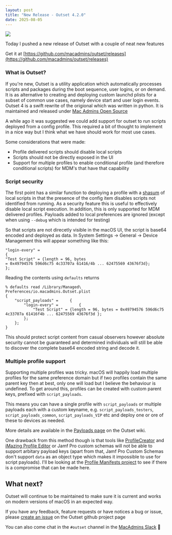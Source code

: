 ```yaml
---
layout: post
title: "New Release - Outset 4.2.0"
date: 2025-08-05
---
```


![](https://github.com/macadmins/outset/raw/78002def008bea2a51f793e0cd033fe71ff81c9b/Outset/Assets.xcassets/AppIcon.appiconset/Outset.png_128x128.png?raw=true)

Today I pushed a new release of Outset with a couple of neat new features

Get it at [https://github.com/macadmins/outset/releases](https://github.com/macadmins/outset/releases) 

<!--more-->

### What is Outset?

If you're new, Outset is a utility application which automatically processes scripts and packages during the boot sequence, user logins, or on demand. It is as alternative to creating and deploying custom launchd plists for a subset of common use cases, namely device start and user login events. Outset 4 is a swift rewrite of the origional which was written in python. It is maintained and released under [Mac Admins Open Source](https://macadmins.io) 

A while ago it was suggested we could add support for outset to run scripts deployed from a config profile. This required a bit of thought to implement in a nice way but I think what we have should work for most use cases.

Some considerations that were made:

 - Profile delivered scripts should disable local scripts
 - Scripts should not be directly exposed in the UI
 - Support for multiple profiles to enable conditional profile (and therefore conditional scripts) for MDM's that have that capability


### Script security

The first point has a similar function to deploying a profile with a [shasum](https://github.com/macadmins/outset/wiki/Security#file-verification-optional) of local scripts in that the presence of the config item disables scripts not identified from running. As a security feature this is useful to effectively disable local script execution. In addition, this is only supported for MDM delivered profiles. Payloads added to local preferences are ignored (except when using `--debug` which is intended for testing)

So that scripts are not direcetly visible in the macOS UI, the script is base64 encoded and deployed as data. In System Settings -> General -> Device Management this will appear something like this:

```
"login-every" =
{
"Test Script" = {length = 96, bytes
= 0x49794576 596d6c75 4c33707a 61416/4b ... 62475569 43676f3d};
};
```

Reading the contents using `defaults` returns

```
% defaults read /Library/Managed\ Preferences/io.macadmins.Outset.plist
{
    "script_payloads" =     {
        "login-every" =         {
            "Test Script" = {length = 96, bytes = 0x49794576 596d6c75 4c33707a 61416f4b ... 62475569 43676f3d };
        };
    };
}
```

This should protect script content from casual observers however absolute security cannot be guaranteed and determined individuals will still be able to discover the complete base64 encoded string and decode it.

### Multiple profile support

Supporting multiple profiles was tricky. macOS will happily load multiple profiles for the same preference domain but if two profiles contain the same parent key then at best, only one will load but I believe the behaviour is undefined. To get around this, profiles can be created with custom parent keys, prefixed with `script_payloads`.

This means you can have a single profile with `script_payloads` or multiple payloads each with a custom keyname, e.g. `script_payloads_testers`, `script_payloads_common`, `script_payloads_VIP` etc and deploy one or ore of these to devices as needed.

More details are available in the [Payloads page](https://github.com/macadmins/outset/wiki/Payloads) on the Outset wiki.

One drawback from this method though is that tools like [ProfileCreator](https://github.com/ProfileCreator/ProfileCreator) and [iMazing Profile Editor](https://imazing.com/profile-editor) or Jamf Pro custom schemas will not be able to support arbitary payload keys (apart from that, Jamf Pro Custom Schemas don't support `data` as an object type which makes it impossible to use for script payloads). I'll be looking at the [Profile Manifests project](https://github.com/ProfileManifests/ProfileManifests) to see if there is a compromise that can be made here.

## What next?

Outset will continue to be maintained to make sure it is current and works on modern versions of macOS in an expected way.

If you have any feedback, feature requests or have notices a bug or issue, please [create an issue](https://github.com/macadmins/outset/issues/new/choose) on the Outset github project page

You can also come chat in the `#outset` channel in the [MacAdmins Slack](https://www.macadmins.org) 🙂
